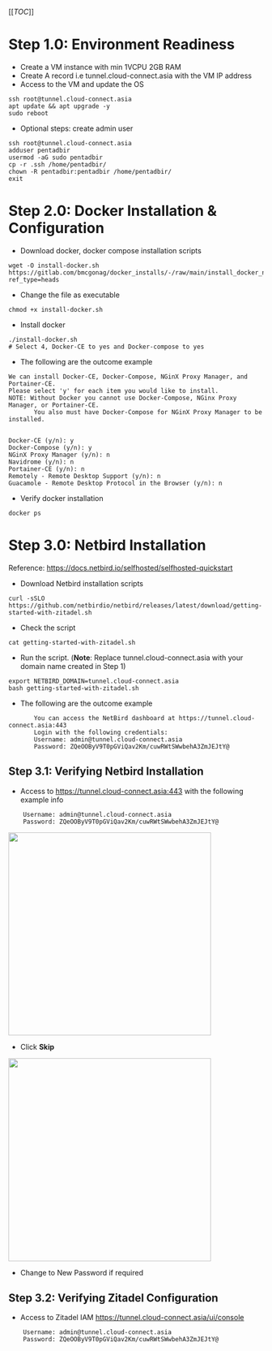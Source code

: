 [[_TOC_]]

# Step 1.0: Environment Readiness

- Create a VM instance with min 1VCPU 2GB RAM
- Create A record i.e tunnel.cloud-connect.asia with the VM IP address
- Access to the VM and update the OS

```
ssh root@tunnel.cloud-connect.asia
apt update && apt upgrade -y
sudo reboot
```
- Optional steps: create admin user

```
ssh root@tunnel.cloud-connect.asia
adduser pentadbir
usermod -aG sudo pentadbir
cp -r .ssh /home/pentadbir/
chown -R pentadbir:pentadbir /home/pentadbir/
exit
```

# Step 2.0: Docker Installation & Configuration

- Download docker, docker compose installation scripts

```
wget -O install-docker.sh https://gitlab.com/bmcgonag/docker_installs/-/raw/main/install_docker_nproxyman.sh?ref_type=heads
```

- Change the file as executable
```
chmod +x install-docker.sh
```

- Install docker

```
./install-docker.sh
# Select 4, Docker-CE to yes and Docker-compose to yes
```
- The following are the outcome example

```
We can install Docker-CE, Docker-Compose, NGinX Proxy Manager, and Portainer-CE.
Please select 'y' for each item you would like to install.
NOTE: Without Docker you cannot use Docker-Compose, NGinx Proxy Manager, or Portainer-CE.
       You also must have Docker-Compose for NGinX Proxy Manager to be installed.


Docker-CE (y/n): y
Docker-Compose (y/n): y
NGinX Proxy Manager (y/n): n
Navidrome (y/n): n
Portainer-CE (y/n): n
Remotely - Remote Desktop Support (y/n): n
Guacamole - Remote Desktop Protocol in the Browser (y/n): n
```

- Verify docker installation

```
docker ps
```

# Step 3.0: Netbird Installation

Reference: https://docs.netbird.io/selfhosted/selfhosted-quickstart

- Download Netbird installation scripts

```
curl -sSLO https://github.com/netbirdio/netbird/releases/latest/download/getting-started-with-zitadel.sh
```

- Check the script
```
cat getting-started-with-zitadel.sh
```
- Run the script. (**Note**: Replace tunnel.cloud-connect.asia with your domain name created in Step 1)
```
export NETBIRD_DOMAIN=tunnel.cloud-connect.asia
bash getting-started-with-zitadel.sh
```
- The following are the outcome example
```
       You can access the NetBird dashboard at https://tunnel.cloud-connect.asia:443
       Login with the following credentials:
       Username: admin@tunnel.cloud-connect.asia
       Password: ZQeOOByV9T0pGViQav2Km/cuwRWtSWwbehA3ZmJEJtY@
```

## Step 3.1: Verifying Netbird Installation
- Access to https://tunnel.cloud-connect.asia:443 with the following example info
```
	Username: admin@tunnel.cloud-connect.asia
	Password: ZQeOOByV9T0pGViQav2Km/cuwRWtSWwbehA3ZmJEJtY@
```
<img src="https://code.cloud-connect.asia/researchproject/networking/netbird/uploads/856334f2b1318290978af4abce128488/image.png" width=400>

- Click **Skip**

<img src="https://code.cloud-connect.asia/researchproject/networking/netbird/uploads/e471f0e02da81023c21982d7b45ed3e8/image.png" width=400>

- Change to New Password if required

## Step 3.2: Verifying Zitadel Configuration
- Access to Zitadel IAM https://tunnel.cloud-connect.asia/ui/console
```
	Username: admin@tunnel.cloud-connect.asia
	Password: ZQeOOByV9T0pGViQav2Km/cuwRWtSWwbehA3ZmJEJtY@
```
